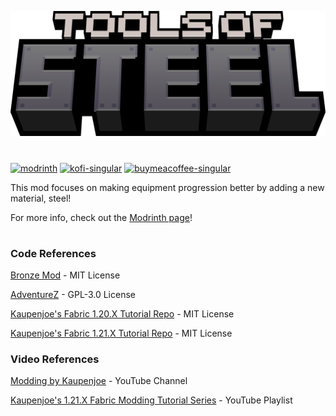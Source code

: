 ![mod title](./toolsofsteel_title.png)

#

[![modrinth](https://cdn.jsdelivr.net/npm/@intergrav/devins-badges@3/assets/cozy/available/modrinth_64h.png)](https://modrinth.com/mod/tools-of-steel) [![kofi-singular](https://cdn.jsdelivr.net/npm/@intergrav/devins-badges@3/assets/cozy/donate/kofi-singular_64h.png)](https://ko-fi.com/kckarnige) [![buymeacoffee-singular](https://cdn.jsdelivr.net/npm/@intergrav/devins-badges@3/assets/cozy/donate/buymeacoffee-singular_64h.png)](https://www.buymeacoffee.com/kckarnige)


This mod focuses on making equipment progression better by adding a new material, steel!

For more info, check out the [Modrinth page](https://modrinth.com/mod/tools-of-steel)!

#

### Code References

[Bronze Mod](https://github.com/Khazoda/bronze) - MIT License

[AdventureZ](https://github.com/Globox1997/AdventureZ) - GPL-3.0 License

[Kaupenjoe's Fabric 1.20.X Tutorial Repo](https://github.com/Tutorials-By-Kaupenjoe/Fabric-Tutorial-1.20.X) - MIT License

[Kaupenjoe's Fabric 1.21.X Tutorial Repo](https://github.com/Tutorials-By-Kaupenjoe/Fabric-Tutorial-1.21.X) - MIT License

### Video References

[Modding by Kaupenjoe](https://www.youtube.com/@ModdingByKaupenjoe) - YouTube Channel

[Kaupenjoe's 1.21.X Fabric Modding Tutorial Series](https://www.youtube.com/watch?v=oU8-qV-ZtUY&list=PLKGarocXCE1H_HxOYihQMq0mlpqiUJj4L) - YouTube Playlist